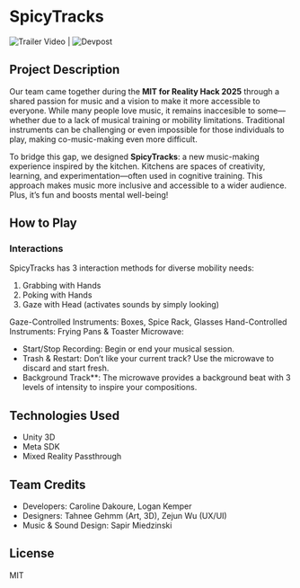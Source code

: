 # **SpicyTracks**

![Trailer Video](https://www.youtube.com/watch?v=AdFYhaTOTH0) | ![Devpost](https://devpost.com/software/spicytracks)

## Project Description
Our team came together during the **MIT for Reality Hack 2025** through a shared passion for music and a vision to make it more accessible to everyone. While many people love music, it remains inaccesible to some—whether due to a lack of musical training or mobility limitations. Traditional instruments can be challenging or even impossible for those individuals to play, making co-music-making even more difficult. 

To bridge this gap, we designed **SpicyTracks**: a new music-making experience inspired by the kitchen. Kitchens are spaces of creativity, learning, and experimentation—often used in cognitive training. This approach makes music more inclusive and accessible to a wider audience. Plus, it’s fun and boosts mental well-being!

## How to Play

### Interactions
SpicyTracks has 3 interaction methods for diverse mobility needs:

1. Grabbing with Hands 
2. Poking with Hands 
3. Gaze with Head (activates sounds by simply looking)

Gaze-Controlled Instruments: Boxes, Spice Rack, Glasses
Hand-Controlled Instruments: Frying Pans & Toaster
Microwave:
- Start/Stop Recording:  Begin or end your musical session.
- Trash & Restart: Don’t like your current track? Use the microwave to discard and start fresh.
- Background Track**: The microwave provides a background beat with 3 levels of intensity to inspire your compositions.

## Technologies Used
- Unity 3D
- Meta SDK
- Mixed Reality Passthrough

## Team Credits
- Developers: Caroline Dakoure, Logan Kemper
- Designers: Tahnee Gehmm (Art, 3D), Zejun Wu (UX/UI)
- Music & Sound Design: Sapir Miedzinski

## License
MIT

